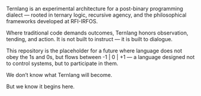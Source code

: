 Ternlang is an experimental architecture for a post-binary programming dialect — rooted in ternary logic, recursive agency, and the philosophical frameworks developed at RFI-IRFOS.

Where traditional code demands outcomes, Ternlang honors observation, tending, and action.
It is not built to instruct — it is built to dialogue.

This repository is the placeholder for a future where language does not obey the 1s and 0s, but flows between -1 | 0 | +1 — a language designed not to control systems, but to participate in them.

We don’t know what Ternlang will become.

But we know it begins here.
